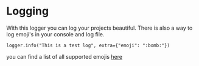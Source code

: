 # Logging

With this logger you can log your projects beautiful. There is also a way to log emoji's in your console and log file.

    logger.info("This is a test log", extra={"emoji": ":bomb:"})


you can find a list of all supported emojis [here](https://carpedm20.github.io/emoji/) 
